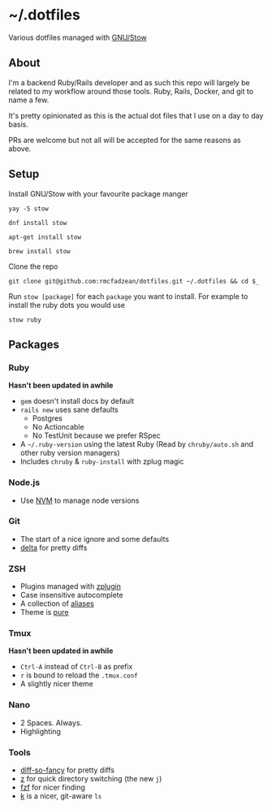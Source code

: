 # ~/.dotfiles

Various dotfiles managed with [GNU/Stow](https://www.gnu.org/software/stow/)

## About

I'm a backend Ruby/Rails developer and as such this repo will largely be related to my workflow around those tools. Ruby, Rails, Docker, and git to name a few.

It's pretty opinionated as this is the actual dot files that I use on a day to day basis.

PRs are welcome but not all will be accepted for the same reasons as above.

## Setup

Install GNU/Stow with your favourite package manger

```yay -S stow```

```dnf install stow```

```apt-get install stow```

```brew install stow```

Clone the repo

`git clone git@github.com:rmcfadzean/dotfiles.git ~/.dotfiles && cd $_`

Run `stow [package]` for each `package` you want to install. For example to install the ruby dots you would use

`stow ruby`

## Packages

### Ruby

**Hasn't been updated in awhile**

* `gem` doesn't install docs by default
* `rails new` uses sane defaults
  * Postgres
  * No Actioncable
  * No TestUnit because we prefer RSpec
* A `~/.ruby-version` using the latest Ruby (Read by `chruby/auto.sh` and other ruby version managers)
* Includes `chruby` & `ruby-install` with zplug magic

### Node.js

* Use [NVM](https://github.com/creationix/nvm) to manage node versions

### Git

* The start of a nice ignore and some defaults
* [delta](https://github.com/dandavison/delta) for pretty diffs


### ZSH

* Plugins managed with [zplugin](https://github.com/zdharma/zplugin)
* Case insensitive autocomplete
* A collection of [aliases](../blob/master/zsh/.zsh/aliases.zsh)
* Theme is [pure](https://github.com/sindresorhus/pure)

### Tmux

**Hasn't been updated in awhile**

* `Ctrl-A` instead of `Ctrl-B` as prefix
* `r` is bound to reload the `.tmux.conf`
* A slightly nicer theme

### Nano

* 2 Spaces. Always.
* Highlighting

### Tools

* [diff-so-fancy](https://github.com/so-fancy/diff-so-fancy) for pretty diffs
* [z](https://github.com/rupa/z) for quick directory switching (the new `j`)
* [fzf](https://github.com/junegunn/fzf) for nicer finding
* [k](https://github.com/supercrabtree/k) is a nicer, git-aware `ls`
